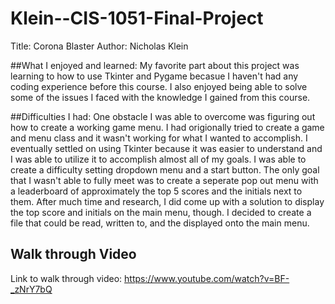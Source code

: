 # Klein--CIS-1051-Final-Project
Title: Corona Blaster
Author: Nicholas Klein

##What I enjoyed and learned:
My favorite part about this project was learning to how to use Tkinter and Pygame becasue I haven't had any coding experience before this course. I also enjoyed being able to solve some of the issues I faced with the knowledge I gained from this course.

##Difficulties I had:
One obstacle I was able to overcome was figuring out how to create a working game menu. I had origionally tried to create a game and menu class and it wasn't working for what I wanted to accomplish. I eventually settled on using Tkinter because it was easier to understand and I was able to utilize it to accomplish almost all of my goals. I was able to create a difficulty setting dropdown menu and a start button. The only goal that I wasn't able to fully meet was to create a seperate pop out menu with a leaderboard of approximately the top 5 scores and the initials next to them. After much time and research, I did come up with a solution to display the top score and initials on the main menu, though. I decided to create a file that could be read, written to, and the displayed onto the main menu.

## Walk through Video
Link to walk through video: https://www.youtube.com/watch?v=BF-_zNrY7bQ
